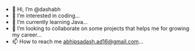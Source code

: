 - 👋 Hi, I’m @dashabh
- 👀 I’m interested in coding...
- 🌱 I’m currently learning Java...
- 💞️ I’m looking to collaborate on some projects that helps me for growing my career...
- 📫 How to reach me abhipsadash.ad16@gmail.com...

<!---
dashabh/dashabh is a ✨ special ✨ repository because its `README.md` (this file) appears on your GitHub profile.
You can click the Preview link to take a look at your changes.
--->
